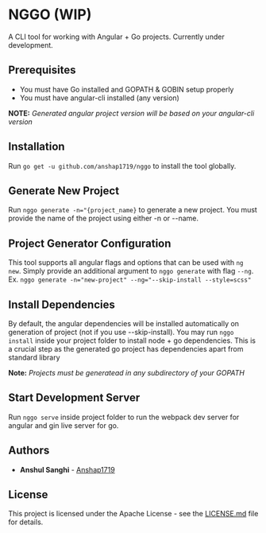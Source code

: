 # NGGO (WIP)

A CLI tool for working with Angular + Go projects. Currently under development.

## Prerequisites
- You must have Go installed and GOPATH & GOBIN setup properly
- You must have angular-cli installed (any version)

**NOTE:** *Generated angular project version will be based on your angular-cli version*

## Installation
Run `go get -u github.com/anshap1719/nggo` to install the tool globally.

## Generate New Project
Run `nggo generate -n="{project_name}` to generate a new project. You must provide the name of the project using either -n or --name.

## Project Generator Configuration
This tool supports all angular flags and options that can be used with `ng new`. Simply provide an additional argument to `nggo generate` with flag `--ng`. Ex. `nggo generate -n="new-project" --ng="--skip-install --style=scss"`

## Install Dependencies
By default, the angular dependencies will be installed automatically on generation of project (not if you use --skip-install). You may run `nggo install` inside your project folder to install node + go dependencies. This is a crucial step as the generated go project has dependencies apart from standard library

**Note:** *Projects must be generatead in any subdirectory of your GOPATH*

## Start Development Server
Run `nggo serve` inside project folder to run the webpack dev server for angular and gin live server for go.

## Authors

* **Anshul Sanghi** - [Anshap1719](https://github.com/anshap1719)

## License

This project is licensed under the Apache License - see the [LICENSE.md](LICENSE) file for details.

